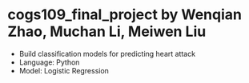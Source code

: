 # cogs109_final_project by Wenqian Zhao, Muchan Li, Meiwen Liu
- Build classification models for predicting heart attack
- Language: Python
- Model: Logistic Regression
